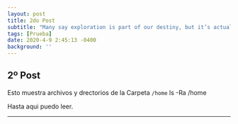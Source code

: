 ```yaml
---
layout: post
title: 2do Post
subtitle: "Many say exploration is part of our destiny, but it’s actually our duty to future generations."
tags: [Prueba]
date: 2020-4-9 2:45:13 -0400
background: ''
---
```


 ## 2º Post

 Esto muestra archivos y drectorios de la Carpeta `/home`
	ls -Ra /home

 Hasta aqui puedo leer.

 ---

